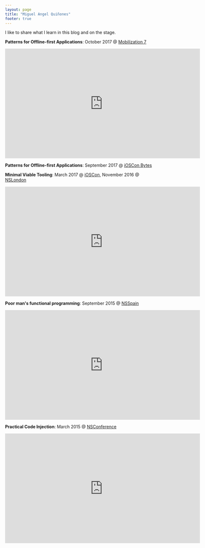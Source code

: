 ```yaml
---
layout: page
title: "Miguel Angel Quiñones"
footer: true
---
```


I like to share what I learn in this blog and on the stage.

**Patterns for Offline-first Applications**: October 2017 @ [Mobilization 7](http://2017.mobilization.pl/)
<iframe width="640" height="360" src="https://www.youtube.com/embed/mOkDJWykjKU?rel=0" frameborder="0" allowfullscreen></iframe>

**Patterns for Offline-first Applications**: September 2017 @ [iOSCon Bytes](https://skillsmatter.com/skillscasts/9769-patterns-for-offline-first-applications-with-miguel-angel-quinones)

**Minimal Viable Tooling**: March 2017 @ [iOSCon](https://skillsmatter.com/skillscasts/9600-minimal-viable-tooling),  November 2016 @ [NSLondon](https://www.meetup.com/NSLondon/)
<iframe src="https://player.vimeo.com/video/193550119" width="640" height="360" frameborder="0" webkitallowfullscreen mozallowfullscreen allowfullscreen></iframe>

**Poor man's functional programming**: September 2015 @ [NSSpain](http://nsspain.com/2015/)
<iframe src="https://player.vimeo.com/video/144208456" width="640" height="360" frameborder="0" webkitallowfullscreen mozallowfullscreen allowfullscreen></iframe>

**Practical Code Injection**: March 2015 @ [NSConference](http://nsconference.com/)
<iframe src="https://player.vimeo.com/video/124328836" width="640" height="360" frameborder="0" webkitallowfullscreen mozallowfullscreen allowfullscreen></iframe>
